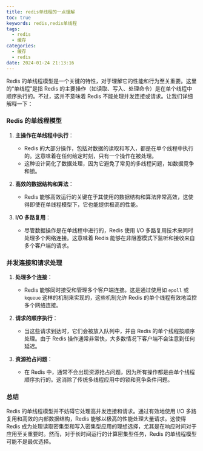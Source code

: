 ```yaml
---
title: redis单线程的一点理解
toc: true
keywords: redis,redis单线程
tags:
  - redis
  - 缓存
categories:
  - 缓存
  - redis
date: 2024-01-24 21:13:16
---
```


Redis 的单线程模型是一个关键的特性，对于理解它的性能和行为至关重要。这里的“单线程”是指 Redis 的主要操作（如读取、写入、处理命令）是在单个线程中顺序执行的。不过，这并不意味着 Redis 不能处理并发连接或请求。让我们详细解释一下：

### Redis 的单线程模型

1. **主操作在单线程中执行**：
   - Redis 的大部分操作，包括对数据的读取和写入，都是在单个线程中执行的。这意味着在任何给定时刻，只有一个操作在被处理。
   - 这种设计简化了数据处理，因为它避免了常见的多线程问题，如数据竞争和锁。

2. **高效的数据结构和算法**：
   - Redis 能够高效运行的关键在于其使用的数据结构和算法非常高效，这使得即使在单线程模型下，它也能提供极高的性能。

3. **I/O 多路复用**：
   - 尽管数据操作是在单线程中进行的，Redis 使用 I/O 多路复用技术来同时处理多个网络连接。这意味着 Redis 能够在非阻塞模式下监听和接收来自多个客户端的请求。

### 并发连接和请求处理

1. **处理多个连接**：
   - Redis 能够同时接受和管理多个客户端连接。这是通过使用如 `epoll` 或 `kqueue` 这样的机制来实现的，这些机制允许 Redis 的单个线程有效地监控多个网络连接。

2. **请求的顺序执行**：
   - 当这些请求到达时，它们会被放入队列中，并由 Redis 的单个线程按顺序处理。由于 Redis 操作通常非常快，大多数情况下客户端不会注意到任何延迟。

3. **资源抢占问题**：
   - 在 Redis 中，通常不会出现资源抢占问题，因为所有操作都是由单个线程顺序执行的。这消除了传统多线程应用中的锁和竞争条件问题。

### 总结

Redis 的单线程模型并不妨碍它处理高并发连接和请求。通过有效地使用 I/O 多路复用和高效的内部数据结构，Redis 能够以极高的性能处理大量请求。这使得 Redis 成为处理读取密集型和写入密集型应用的理想选择，尤其是在响应时间对于应用至关重要时。然而，对于长时间运行的计算密集型任务，Redis 的单线程模型可能不是最优选择。